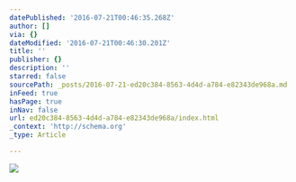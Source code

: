 ```yaml
---
datePublished: '2016-07-21T00:46:35.268Z'
author: []
via: {}
dateModified: '2016-07-21T00:46:30.201Z'
title: ''
publisher: {}
description: ''
starred: false
sourcePath: _posts/2016-07-21-ed20c384-8563-4d4d-a784-e82343de968a.md
inFeed: true
hasPage: true
inNav: false
url: ed20c384-8563-4d4d-a784-e82343de968a/index.html
_context: 'http://schema.org'
_type: Article

---
```

![](https://imgflo.herokuapp.com/graph/vahj1ThiexotieMo/f16e0ee85117d08b6dff10c4fcc393ec/croprotate.jpg?cropheight=3649&cropwidth=5472&degrees=0&input=https%3A%2F%2Fthe-grid-user-content.s3-us-west-2.amazonaws.com%2F20ce4746-0e6e-4cfd-958c-3cf63496ed3f.jpg&x=0&y=0)